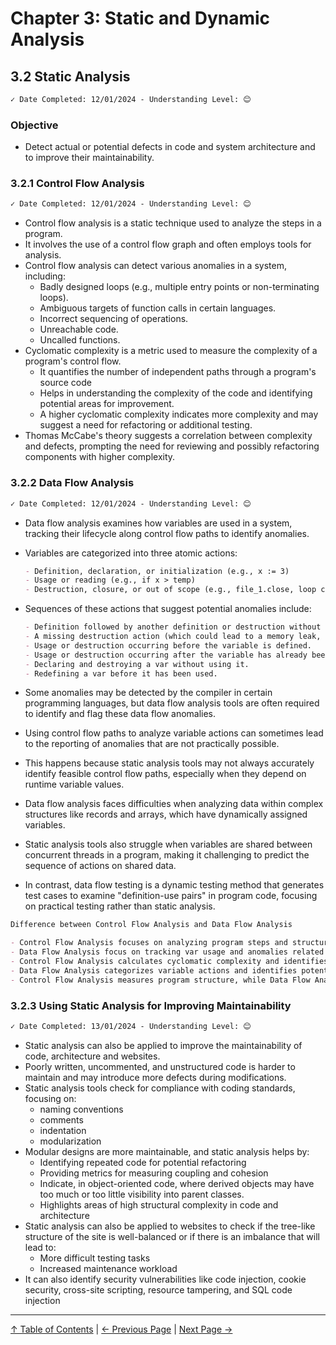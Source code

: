 # Chapter 3: Static and Dynamic Analysis

## 3.2 Static Analysis

```markdown
✓ Date Completed: 12/01/2024 - Understanding Level: 😊
```

### Objective

- Detect actual or potential defects in code and system architecture and to improve their maintainability.

### 3.2.1 Control Flow Analysis

```markdown
✓ Date Completed: 12/01/2024 - Understanding Level: 😊
```

- Control flow analysis is a static technique used to analyze the steps in a program.
- It involves the use of a control flow graph and often employs tools for analysis.
- Control flow analysis can detect various anomalies in a system, including:
  - Badly designed loops (e.g., multiple entry points or non-terminating loops).
  - Ambiguous targets of function calls in certain languages.
  - Incorrect sequencing of operations.
  - Unreachable code.
  - Uncalled functions.
- Cyclomatic complexity is a metric used to measure the complexity of a program's control flow.
  - It quantifies the number of independent paths through a program's source code
  - Helps in understanding the complexity of the code and identifying potential areas for improvement.
  - A higher cyclomatic complexity indicates more complexity and may suggest a need for refactoring or additional testing.
- Thomas McCabe's theory suggests a correlation between complexity and defects, prompting the need for reviewing and possibly refactoring components with higher complexity.

### 3.2.2 Data Flow Analysis

```markdown
✓ Date Completed: 12/01/2024 - Understanding Level: 😊
```

- Data flow analysis examines how variables are used in a system, tracking their lifecycle along control flow paths to identify anomalies.
- Variables are categorized into three atomic actions:

  ```markdown
  - Definition, declaration, or initialization (e.g., x := 3)
  - Usage or reading (e.g., if x > temp)
  - Destruction, closure, or out of scope (e.g., file_1.close, loop control var (i) on exit from loop)
  ```

- Sequences of these actions that suggest potential anomalies include:

  ```markdown
  - Definition followed by another definition or destruction without any intervening usage.
  - A missing destruction action (which could lead to a memory leak, especially for dynamically variables).
  - Usage or destruction occurring before the variable is defined.
  - Usage or destruction occurring after the variable has already been destroyed.
  - Declaring and destroying a var without using it.
  - Redefining a var before it has been used.
  ```

- Some anomalies may be detected by the compiler in certain programming languages, but data flow analysis tools are often required to identify and flag these data flow anomalies.
- Using control flow paths to analyze variable actions can sometimes lead to the reporting of anomalies that are not practically possible.
- This happens because static analysis tools may not always accurately identify feasible control flow paths, especially when they depend on runtime variable values.
- Data flow analysis faces difficulties when analyzing data within complex structures like records and arrays, which have dynamically assigned variables.
- Static analysis tools also struggle when variables are shared between concurrent threads in a program, making it challenging to predict the sequence of actions on shared data.
- In contrast, data flow testing is a dynamic testing method that generates test cases to examine "definition-use pairs" in program code, focusing on practical testing rather than static analysis.

```markdown
Difference between Control Flow Analysis and Data Flow Analysis

- Control Flow Analysis focuses on analyzing program steps and structure.
- Data Flow Analysis focus on tracking var usage and anomalies related to var actions and sequences.
- Control Flow Analysis calculates cyclomatic complexity and identifies high-complexity components.
- Data Flow Analysis categorizes variable actions and identifies potential anomalies.
- Control Flow Analysis measures program structure, while Data Flow Analysis examines variable behavior.
```

### 3.2.3 Using Static Analysis for Improving Maintainability

```markdown
✓ Date Completed: 13/01/2024 - Understanding Level: 😊
```

- Static analysis can also be applied to improve the maintainability of code, architecture and websites.
- Poorly written, uncommented, and unstructured code is harder to maintain and may introduce more defects during modifications.
- Static analysis tools check for compliance with coding standards, focusing on:
  - naming conventions
  - comments
  - indentation
  - modularization
- Modular designs are more maintainable, and static analysis helps by:
  - Identifying repeated code for potential refactoring
  - Providing metrics for measuring coupling and cohesion
  - Indicate, in object-oriented code, where derived objects may have too much or too little visibility into parent classes.
  - Highlights areas of high structural complexity in code and architecture
- Static analysis can also be applied to websites to check if the tree-like structure of the site is well-balanced or if there is an imbalance that will lead to:
  - More difficult testing tasks
  - Increased maintenance workload
- It can also identify security vulnerabilities like code injection, cookie security, cross-site scripting, resource tampering, and SQL code injection

---

[↑ Table of Contents](../../README.md#table-of-contents) | [← Previous Page](3.1-introduction.md) | [Next Page →](3.3-dynamic-analysis.md)
